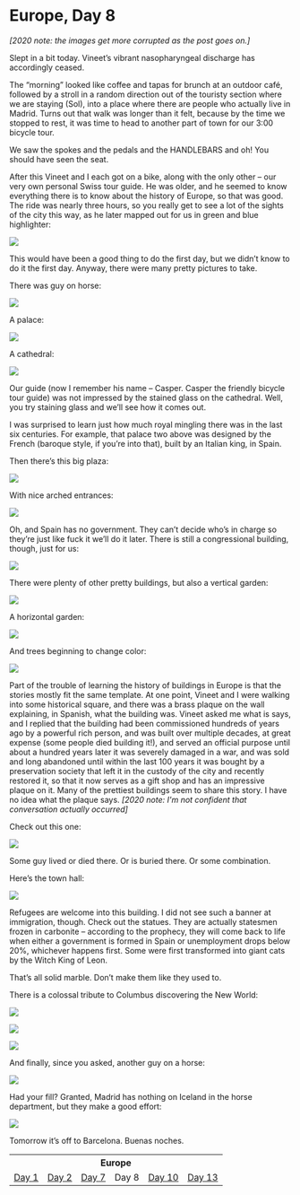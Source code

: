 Europe, Day 8
=============
*[2020 note: the images get more corrupted as the post goes on.]*

Slept in a bit today. Vineet’s vibrant nasopharyngeal discharge has
accordingly ceased.

The “morning” looked like coffee and tapas for brunch at an outdoor café,
followed by a stroll in a random direction out of the touristy section where
we are staying (Sol), into a place where there are people who actually live
in Madrid. Turns out that walk was longer than it felt, because by the time
we stopped to rest, it was time to head to another part of town for our 3:00
bicycle tour.

We saw the spokes and the pedals and the HANDLEBARS and oh! You should have
seen the seat.

After this Vineet and I each got on a bike, along with the only other – our
very own personal Swiss tour guide. He was older, and he seemed to know
everything there is to know about the history of Europe, so that was good.
The ride was nearly three hours, so you really get to see a lot of the
sights of the city this way, as he later mapped out for us in green and blue
highlighter:
 
![](../site/europe8-001_small.jpg) 

This would have been a good thing to do the first day, but we didn’t know to
do it the first day. Anyway, there were many pretty pictures to take.

There was guy on horse:

![](../site/europe8-002_small.jpg)

A palace:

![](../site/europe8-003_small.jpg)

A cathedral:

![](../site/europe8-004_small.jpg)

Our guide (now I remember his name – Casper. Casper the friendly bicycle
tour guide) was not impressed by the stained glass on the cathedral. Well,
you try staining glass and we’ll see how it comes out.

I was surprised to learn just how much royal mingling there was in the last
six centuries. For example, that palace two above was designed by the French
(baroque style, if you’re into that), built by an Italian king, in Spain.

Then there’s this big plaza:

![](../site/europe8-005_small.jpg)
 
With nice arched entrances:
 
![](../site/europe8-006_small.jpg)

Oh, and Spain has no government. They can’t decide who’s in charge so
they’re just like fuck it we’ll do it later. There is still a congressional
building, though, just for us:
 
![](../site/europe8-007_small.jpg)

There were plenty of other pretty buildings, but also a vertical garden:
 
![](../site/europe8-008_small.jpg)

A horizontal garden:

![](../site/europe8-009_small.jpg) 

And trees beginning to change color:

![](../site/europe8-010_small.jpg) 

Part of the trouble of learning the history of buildings in Europe is that
the stories mostly fit the same template. At one point, Vineet and I were
walking into some historical square, and there was a brass plaque on the
wall explaining, in Spanish, what the building was. Vineet asked me what is
says, and I replied that the building had been commissioned hundreds of
years ago by a powerful rich person, and was built over multiple decades, at
great expense (some people died building it!), and served an official
purpose until about a hundred years later it was severely damaged in a war,
and was sold and long abandoned until within the last 100 years it was
bought by a preservation society that left it in the custody of the city and
recently restored it, so that it now serves as a gift shop and has an
impressive plaque on it. Many of the prettiest buildings seem to share this
story. I have no idea what the plaque says.
*[2020 note: I'm not confident that conversation actually occurred]*

Check out this one:

![](../site/europe8-011_small.jpg) 

Some guy lived or died there. Or is buried there. Or some combination.

Here’s the town hall:

![](../site/europe8-012_small.jpg) 

Refugees are welcome into this building. I did not see such a banner at
immigration, though. Check out the statues. They are actually statesmen
frozen in carbonite – according to the prophecy, they will come back to life
when either a government is formed in Spain or unemployment drops below 20%,
whichever happens first. Some were first transformed into giant cats by the
Witch King of Leon.

That’s all solid marble. Don’t make them like they used to.

There is a colossal tribute to Columbus discovering the New World:

![](../site/europe8-013_small.jpg) 
 
![](../site/europe8-014_small.jpg) 
 
![](../site/europe8-015.gif) 

And finally, since you asked, another guy on a horse:

![](../site/europe8-016_small.jpg) 

Had your fill? Granted, Madrid has nothing on Iceland in the horse
department, but they make a good effort:

![](../site/europe8-017_small.jpg) 
 
Tomorrow it’s off to Barcelona. Buenas noches.

<table class="series">
  <tr><th colspan="6">Europe</th></tr>
  <tr>
    <td><a href="../site/europe1.html">Day 1</a></td>
    <td><a href="../site/europe2.html">Day 2</a></td>
    <td><a href="../site/europe7.html">Day 7</a></td>
    <td>Day 8</td>
    <td><a href="../site/europe10.html">Day 10</a></td>
    <td><a href="../site/europe13.html">Day 13</a></td>
  </tr>
</table>
